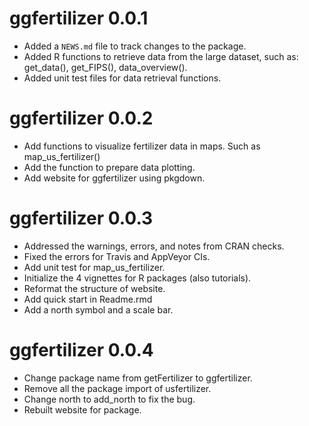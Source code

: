 # ggfertilizer 0.0.1

* Added a `NEWS.md` file to track changes to the package.
* Added R functions to retrieve data from the large dataset, such as:
get_data(), get_FIPS(), data_overview().
* Added unit test files for data retrieval functions.

# ggfertilizer 0.0.2

* Add functions to visualize fertilizer data in maps. Such as map_us_fertilizer()
* Add the function to prepare data plotting.
* Add website for ggfertilizer using pkgdown.

# ggfertilizer 0.0.3

* Addressed the warnings, errors, and notes from CRAN checks.
* Fixed the errors for Travis and AppVeyor CIs.
* Add unit test for map_us_fertilizer.
* Initialize the 4 vignettes for R packages (also tutorials).
* Reformat the structure of website.
* Add quick start in Readme.rmd
* Add a north symbol and a scale bar.

# ggfertilizer 0.0.4 

* Change package name from getFertilizer to ggfertilizer.
* Remove all the package import of usfertilizer.
* Change north to add_north to fix the bug.
* Rebuilt website for package.
